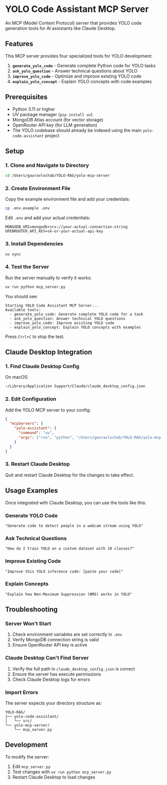 # YOLO Code Assistant MCP Server

An MCP (Model Context Protocol) server that provides YOLO code generation tools for AI assistants like Claude Desktop.

## Features

This MCP server provides four specialized tools for YOLO development:

1. **`generate_yolo_code`** - Generate complete Python code for YOLO tasks
2. **`ask_yolo_question`** - Answer technical questions about YOLO
3. **`improve_yolo_code`** - Optimize and improve existing YOLO code
4. **`explain_yolo_concept`** - Explain YOLO concepts with code examples

## Prerequisites

- Python 3.11 or higher
- UV package manager (`pip install uv`)
- MongoDB Atlas account (for vector storage)
- OpenRouter API key (for LLM generation)
- The YOLO codebase should already be indexed using the main `yolo-code-assistant` project

## Setup

### 1. Clone and Navigate to Directory

```bash
cd /Users/gauravlochab/YOLO-RAG/yolo-mcp-server
```

### 2. Create Environment File

Copy the example environment file and add your credentials:

```bash
cp .env.example .env
```

Edit `.env` and add your actual credentials:
```
MONGODB_URI=mongodb+srv://your-actual-connection-string
OPENROUTER_API_KEY=sk-or-your-actual-api-key
```

### 3. Install Dependencies

```bash
uv sync
```

### 4. Test the Server

Run the server manually to verify it works:

```bash
uv run python mcp_server.py
```

You should see:
```
Starting YOLO Code Assistant MCP Server...
Available tools:
  - generate_yolo_code: Generate complete YOLO code for a task
  - ask_yolo_question: Answer technical YOLO questions
  - improve_yolo_code: Improve existing YOLO code
  - explain_yolo_concept: Explain YOLO concepts with examples
```

Press `Ctrl+C` to stop the test.

## Claude Desktop Integration

### 1. Find Claude Desktop Config

On macOS:
```bash
~/Library/Application Support/Claude/claude_desktop_config.json
```

### 2. Edit Configuration

Add the YOLO MCP server to your config:

```json
{
  "mcpServers": {
    "yolo-assistant": {
      "command": "uv",
      "args": ["run", "python", "/Users/gauravlochab/YOLO-RAG/yolo-mcp-server/mcp_server.py"]
    }
  }
}
```

### 3. Restart Claude Desktop

Quit and restart Claude Desktop for the changes to take effect.

## Usage Examples

Once integrated with Claude Desktop, you can use the tools like this:

### Generate YOLO Code
```
"Generate code to detect people in a webcam stream using YOLO"
```

### Ask Technical Questions
```
"How do I train YOLO on a custom dataset with 10 classes?"
```

### Improve Existing Code
```
"Improve this YOLO inference code: [paste your code]"
```

### Explain Concepts
```
"Explain how Non-Maximum Suppression (NMS) works in YOLO"
```

## Troubleshooting

### Server Won't Start

1. Check environment variables are set correctly in `.env`
2. Verify MongoDB connection string is valid
3. Ensure OpenRouter API key is active

### Claude Desktop Can't Find Server

1. Verify the full path in `claude_desktop_config.json` is correct
2. Ensure the server has execute permissions
3. Check Claude Desktop logs for errors

### Import Errors

The server expects your directory structure as:
```
YOLO-RAG/
├── yolo-code-assistant/
│   └── src/
└── yolo-mcp-server/
    └── mcp_server.py
```

## Development

To modify the server:

1. Edit `mcp_server.py`
2. Test changes with `uv run python mcp_server.py`
3. Restart Claude Desktop to load changes



